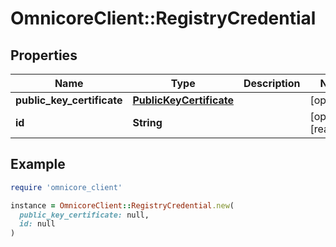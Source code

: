 # OmnicoreClient::RegistryCredential

## Properties

| Name | Type | Description | Notes |
| ---- | ---- | ----------- | ----- |
| **public_key_certificate** | [**PublicKeyCertificate**](PublicKeyCertificate.md) |  | [optional] |
| **id** | **String** |  | [optional][readonly] |

## Example

```ruby
require 'omnicore_client'

instance = OmnicoreClient::RegistryCredential.new(
  public_key_certificate: null,
  id: null
)
```


